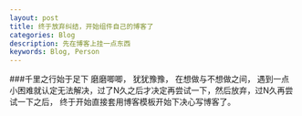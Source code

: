 ```yaml
---
layout: post
title: 终于放弃纠结，开始组件自己的博客了
categories: Blog
description: 先在博客上挂一点东西
keywords: Blog, Person
---
```

###千里之行始于足下
磨磨唧唧，
犹犹豫豫，
在想做与不想做之间，
遇到一点小困难就认定无法解决，过了N久之后才决定再尝试一下，然后放弃，过N久再尝试一下之后，
终于开始直接套用博客模板开始下决心写博客了。